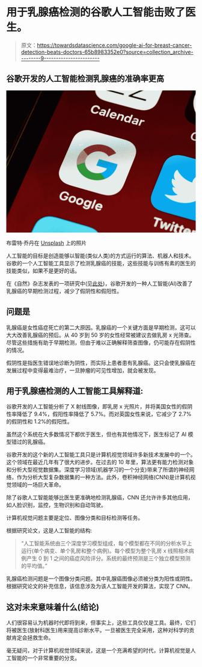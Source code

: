 # 用于乳腺癌检测的谷歌人工智能击败了医生。

> 原文：<https://towardsdatascience.com/google-ai-for-breast-cancer-detection-beats-doctors-65b8983352e0?source=collection_archive---------9----------------------->

## 谷歌开发的人工智能检测乳腺癌的准确率更高

![](img/541f4b9d5bc4e8b1486372165cb64ad4.png)

布雷特·乔丹在 [Unsplash](https://unsplash.com?utm_source=medium&utm_medium=referral) 上的照片

人工智能的目标是创造能够以智能(类似人类)的方式运行的算法、机器人和技术。谷歌的一个人工智能工具显示了检测乳腺癌的技能，这些技能与训练有素的医生的技能类似，如果不是更好的话。

在《自然》杂志发表的一项研究中(见[此处](https://www.nature.com/articles/s41586-019-1799-6))，谷歌开发的一种人工智能(AI)改善了乳腺癌的早期检测过程，减少了假阴性和假阳性。

## 问题是

乳腺癌是女性癌症死亡的第二大原因。乳腺癌的一个关键方面是早期检测，这可以大大改善乳腺癌的预后。从 40 岁到 50 岁的女性经常被建议去做乳房 x 光筛查。尽管这些措施有助于早期检测，但由于难以正确解释筛查图像，仍可能存在假阴性的情况。

假阴性是指医生错误地诊断为阴性，而实际上患者患有乳腺癌。这只会使乳腺癌在发展过程中变得最难治疗，一旦肿瘤的可见性增加，就会被发现。

## 用于乳腺癌检测的人工智能工具解释道:

谷歌开发的人工智能分析了 X 射线图像，即乳房 x 光照片，并将美国女性的假阴性率降低了 9.4%，假阳性率降低了 5.7%。而对英国女性来说，它减少了 2.7%的假阴性和 1.2%的假阳性。

虽然这个系统在大多数情况下都优于医生，但也有其他情况下，医生标记了 AI 模型错过的乳腺癌。

谷歌开发的这个新的人工智能工具只是计算机视觉领域许多新技术发展中的一个。这个领域在最近几年有了很大的进步。在过去的 10 年里，算法更有能力检测对象和分析大型视觉数据集。深度学习领域(机器学习的一个分支)带来了所谓的神经网络，作为分析大型复杂数据集的一种方法。此外，卷积神经网络(CNN)是计算机视觉领域的一场巨大革命。

除了谷歌人工智能能够比医生更准确地检测乳腺癌，CNN 还允许许多其他应用，如人脸识别，监控，生物识别和自动驾驶。

计算机视觉问题主要是定位、图像分类和目标检测等任务。

根据研究论文，这是人工智能的结构:

> “人工智能系统由三个深度学习模型组成，每个模型都在不同的分析水平上运行(单个病变、单个乳房和整个病例)。每个模型为整个乳房 x 线照相术病例产生 0 到 1 之间的癌症风险评分。系统的最终预测是三个独立模型预测的平均值。”

乳腺癌检测问题是一个图像分类问题。其中乳腺癌图像必须被分类为阳性或阴性。根据研究论文的补充信息，该信息涉及为该人工智能开发的算法，实现了 CNN。

## 这对未来意味着什么(结论)

人们很容易认为机器时代即将到来，但事实上，这些工具仅仅是工具。最终，它们将被医生(放射科医生)用来提高诊断水平。一旦被医生完全采用，这种对科学的贡献肯定会拯救生命。

毫无疑问，对于计算机视觉领域来说，这是一个充满希望的时代，计算机视觉是人工智能的一个非常重要的分支。
